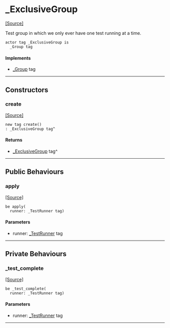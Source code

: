 # _ExclusiveGroup
<span class="source-link">[[Source]](src/ponytest/_group.md#L18)</span>

Test group in which we only ever have one test running at a time.


```pony
actor tag _ExclusiveGroup is
  _Group tag
```

#### Implements

* [_Group](ponytest-_Group.md) tag

---

## Constructors

### create
<span class="source-link">[[Source]](src/ponytest/_group.md#L18)</span>


```pony
new tag create()
: _ExclusiveGroup tag^
```

#### Returns

* [_ExclusiveGroup](ponytest-_ExclusiveGroup.md) tag^

---

## Public Behaviours

### apply
<span class="source-link">[[Source]](src/ponytest/_group.md#L27)</span>


```pony
be apply(
  runner: _TestRunner tag)
```
#### Parameters

*   runner: [_TestRunner](ponytest-_TestRunner.md) tag

---

## Private Behaviours

### _test_complete
<span class="source-link">[[Source]](src/ponytest/_group.md#L37)</span>


```pony
be _test_complete(
  runner: _TestRunner tag)
```
#### Parameters

*   runner: [_TestRunner](ponytest-_TestRunner.md) tag

---

